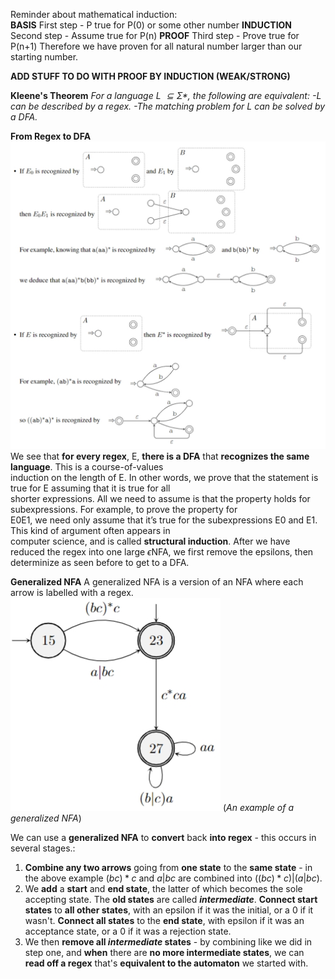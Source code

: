  Reminder about mathematical induction:  
**BASIS** 
First step - P true for P(0) or some other number
**INDUCTION**
Second step - Assume true for P(n)
**PROOF**
Third step - Prove true for P(n+1)
Therefore we have proven for all natural number larger than our starting number.


**ADD STUFF TO DO WITH PROOF BY INDUCTION (WEAK/STRONG)**


**Kleene's Theorem**
*For a language L $\subseteq \Sigma$\*, the following are equivalent:
-L can be described by a regex.
-The matching problem for L can be solved by a DFA.*

**From Regex to DFA**
![](Images/chrome_fSpoCdlekg.jpg)
We see that **for every regex**, E, **there is a DFA** that **recognizes the same language**. This is a course-of-values  
induction on the length of E. In other words, we prove that the statement is true for E assuming that it is true for all  
shorter expressions. All we need to assume is that the property holds for subexpressions. For example, to prove the property for  
E0E1, we need only assume that it’s true for the subexpressions E0 and E1. This kind of argument often appears in  
computer science, and is called **structural induction**.  After we have reduced the regex into one large $\epsilon$NFA, we first remove the epsilons, then determinize as seen before to get to a DFA.

**Generalized NFA**
A generalized NFA is a version of an NFA where each arrow is labelled with a regex. 
![](Images/chrome_3jmazMb1Uk.jpg)
(*An example of a generalized NFA*)

We can use a **generalized NFA** to **convert** back **into regex** - this occurs in several stages.:

1. **Combine any two arrows** going from **one state** to the **same state** - in the above example $(bc)*c$ and $a|bc$ are combined into $((bc)*c)|(a|bc)$.
2. We **add** a **start** and **end state**, the latter of which becomes the sole accepting state. The **old states** are called ***intermediate***. **Connect start states** to **all other states**, with an epsilon if it was the initial, or a 0 if it wasn't. **Connect all states** to the **end state**, with epsilon if it was an acceptance state, or a 0 if it was a rejection state.
3. We then **remove all *intermediate* states** - by combining like we did in step one, and **when** there are **no more intermediate states**, we can **read off a regex** that's **equivalent to the automaton** we started with.